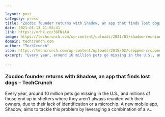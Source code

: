 ```yaml
---

layout: post
category: press
title: "Zocdoc founder returns with Shadow, an app that finds lost dogs"
date: 2021-01-13 21:58:41
link: https://vrhk.co/38FNiAW
image: https://techcrunch.com/wp-content/uploads/2021/01/shadow-reunion-1.jpg?w=533
domain: techcrunch.com
author: "TechCrunch"
icon: https://techcrunch.com/wp-content/uploads/2015/02/cropped-cropped-favicon-gradient.png?w=180
excerpt: "Every year, around 10 million pets go missing in the U.S., and millions of those end up in shelters where they aren’t always reunited with their owners, due to their lack of identification or a microchip. A new mobile app, Shadow, aims to tackle this problem by leveraging a combination of a v…"

---
```


### Zocdoc founder returns with Shadow, an app that finds lost dogs – TechCrunch

Every year, around 10 million pets go missing in the U.S., and millions of those end up in shelters where they aren’t always reunited with their owners, due to their lack of identification or a microchip. A new mobile app, Shadow, aims to tackle this problem by leveraging a combination of a v…